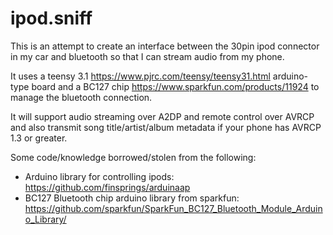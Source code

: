 # ipod.sniff
This is an attempt to create an interface between the 30pin ipod connector in my car and bluetooth so that I can stream audio from my phone.

It uses a teensy 3.1 https://www.pjrc.com/teensy/teensy31.html arduino-type board and a BC127 chip https://www.sparkfun.com/products/11924 to manage the bluetooth connection.

It will support audio streaming over A2DP and remote control over AVRCP and also transmit song title/artist/album metadata if your phone has AVRCP 1.3 or greater.

Some code/knowledge borrowed/stolen from the following:

* Arduino library for controlling ipods: https://github.com/finsprings/arduinaap
* BC127 Bluetooth chip arduino library from sparkfun: https://github.com/sparkfun/SparkFun_BC127_Bluetooth_Module_Arduino_Library/
